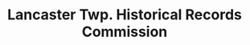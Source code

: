 ---
layout: repo
title: "Lancaster Twp. Historical Records Commission"
id: 14108
permalink: repos/14108/
---